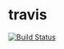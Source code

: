 travis
======

[![Build Status](https://secure.travis-ci.org/travis-ci/travis-ci-php-example.png?branch=master)](http://travis-ci.org/batirkhan/travis)
